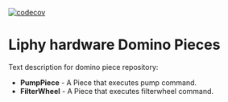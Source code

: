 [![codecov](https://github.com/lidiriel/liphy_hw_domino_pieces)](https://lidiriel/liphy_hw_domino_pieces)

# Liphy hardware Domino Pieces
Text description for domino piece repository:

- **PumpPiece** - A Piece that executes pump command.
- **FilterWheel** - A Piece that executes filterwheel command.

